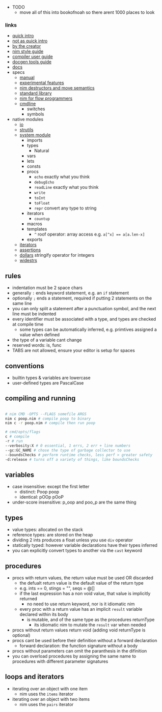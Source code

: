 - TODO
  - move all of this into bookofnoah so there arent 1000 places to look

### links

- [quick intro](https://narimiran.github.io/nim-basics/)
- [not as quick intro](https://nim-by-example.github.io/)
- [by the creator](https://nim-lang.org/docs/tut1.html)
- [nim style guide](https://nim-lang.org/docs/nep1.html)
- [compiler user guide](https://nim-lang.org/docs/nimc.html)
- [docgen tools guide](https://nim-lang.org/docs/docgen.html)
- [docs](https://nim-lang.org/docs/lib.html)
- specs
  - [manual](https://nim-lang.org/docs/manual.html)
  - [experimental features](https://nim-lang.org/docs/manual_experimental.html)
  - [nim destructors and move semantics](https://nim-lang.org/docs/destructors.html)
  - [standard library](https://nim-lang.org/docs/lib.html)
  - [nim for flow programmers](https://github.com/nim-lang/Nim/wiki/Nim-for-TypeScript-Programmers)
  - [cmdline](https://nim-lang.org/docs/nimc.html)
    - switches
    - symbols
- native modules
  - [io](https://nim-lang.org/docs/io.html)
  - [strutils](https://nim-lang.org/docs/strutils.html)
  - [system module](https://nim-lang.org/docs/system.html)
    - imports
    - types
      - Natural
    - vars
    - lets
    - consts
    - procs
      - `echo` exactly what you think
      - `debugEcho`
      - `readLine` exactly what you think
      - `write`
      - `toInt`
      - `toFloat`
      - `repr` convert any type to string
    - iterators
      - `countup`
    - macros
    - templates
      - `^` roof operator: array access e.g. `a[^x] == a[a.len-x]`
    - exports
  - [iterators](https://nim-lang.org/docs/iterators.html)
  - [assertions](https://nim-lang.org/docs/assertions.html)
  - [dollars](https://nim-lang.org/docs/dollars.html) stringify operator for integers
  - [widestrs](https://nim-lang.org/docs/widestrs.html)

## rules

- indentation must be 2 space chars
- generally `:` ends keyword statement, e.g. an `if` statement
- optionally `;` ends a statement, required if putting 2 statements on the same line
- you can only split a statement after a punctuation symbol, and the next line must be indented
- every identifier must be associated with a type, and types are checked at compile time
  - some types can be automatically inferred, e.g. primtives assigned a value when defined
- the type of a variable cant change
- reserved words: is, func
- TABS are not allowed, ensure your editor is setup for spaces

## conventions

- builtin types & variables are lowercase
- user-defined types are PascalCase

## compiling and running

```sh

# nim CMD -OPTS --FLAGS somefile ARGS
nim c poop.nim # compile poop to binary
nim c -r poop.nim # compile then run poop

# cmd/opts/flags
c # compile
-r # run
--verbosity:X # 0 essential, 1 errs, 2 err + line numbers
--gc:GC_NAME # chose the type of garbage collector to use
--boundsChecks # perform runtime checks, less perf > greater safety
-d:release # turns off a variety of things, like boundsChecks
```

## variables

- case insensitive: except the first letter
  - distinct: Poop poop
  - identical: pOOp pOoP
- under-score insensitive: p_oop and poo_p are the same thing

## types

- value types: allocated on the stack
- reference types: are stored on the heap
- dividing 2 ints produces a float unless you use `div` operator
- statically typed: however variable declarations have their types inferred
- you can explicitly convert types to another via the `cast` keyword

## procedures

- procs with return values, the return value must be used OR discarded
  - the defualt return value is the default value of the return type
  - e.g. ints == 0, stings = "", seqs = @[]
  - if the last expression has a non void value, that value is implicitly returned
    - no need to use return keyword, nor is it idiomatic nim
  - every proc with a return value has an implicit `result` variable declared within its body
    - is mutable, and of the same type as the procedures returnType
      - its idiomatic nim to mutate the `result` var when needed
- procs without return values return void (adding void returnType is optional)
- procs cant be used before their definition without a forward declaration
  - forward declaration: the function signature without a body
- procs without parameters can omit the paranthesis in the difinition
- you can overload procedures by assigning the same name to procedures with different parameter signatures

## loops and iterators

- iterating over an object with one item
  - nim uses the `items` iterator
- iterating over an object with two items
  - nim uses the `pairs` iterator
